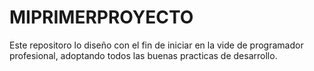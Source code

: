 # MIPRIMERPROYECTO
Este repositoro lo diseño con el fin de iniciar en la vide de programador profesional, adoptando todos las buenas practicas de desarrollo.
